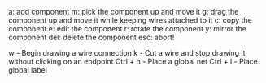 a: add component
m: pick the component up and move it
g: drag the component up and move it while keeping wires attached to it
c: copy the component
e: edit the component
r: rotate the component
y: mirror the component
del: delete the component
esc: abort!

w - Begin drawing a wire connection
k - Cut a wire and stop drawing it without clicking on an endpoint
Ctrl + h - Place a global net
Ctrl + l - Place global label